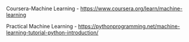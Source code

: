 Coursera-Machine Learning - https://www.coursera.org/learn/machine-learning

Practical Machine Learning - https://pythonprogramming.net/machine-learning-tutorial-python-introduction/
